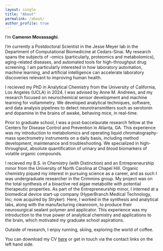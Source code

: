 ```yaml
---
layout: single
title: "About"
permalink: /about/
author_profile: true
---
```


I’m **Cameron Movassaghi**.

I’m currently a Postdoctoral Scientist in the Jesse Meyer lab in the Department of Computational Biomedicine at Cedars-Sinai. My research spans the subjects of -omics (particularly, proteomics and metabolomics), aging-related diseases, and automated tools for high-throughput drug screening. I am particularly interested in how laboratory automation, machine learning, and artificial intelligence can accelerate laboratory discoveries relevant to improving human health.

I recieved my PhD in Analytical Chemistry from the University of California, Los Angeles (UCLA) in 2024. I was advised by Anne M. Andrews, and my research focused on neurochemical sensor development and machine learning  for voltammetry. We developed analytical techniques, software, and data analysis pipelines to detect neurotransmitters such as serotonin and dopamine in the brains of awake, behaving mice, in real-time.

Prior to graduate school, I was a post-baccelaurate research fellow at the Centers for Disease Control and Prevention in Atlanta, GA. This experience was my introduction to metabolomics and operating liquid chromatography-mass spectrometry instruments on a daily basis, including method development, maintenance and troubleshooting. We specialized in high-throughput, absolute quantification of urinary and blood biomarkers of volatile organic compounds.

I recieved my B.S. in Chemistry (with Distinction) and an Entrepreneurship minor from the University of North Carolina at Chapel Hill. Organic chemistry piqued my interest in pursuing science as a career, and as such I was undergraduate researcher in the Crimmins group. My project was on the total synthesis of a bioactive red algae metabolite with potential therapeutic properties. As part of the Entrepreneurship minor, I interned at a biomedical device start-up company (HyperBranch Medical Technology, Inc; now acquired by Stryker). Here, I worked in the synthesis and analytical labs, along with the manufacturing cleanroom, to produce their neurosurgical sealant polymer and applicator. This experience was my introduction to the true power of analytical chemistry and applications to the brain, which motivated my graduate school aspirations.

Outside of research, I enjoy running, skiing, exploring the world of coffee.

You can download my CV [here](/assets/Cameron_Movassaghi_CV.pdf) or get in touch via the contact links on the left hand side.
